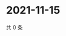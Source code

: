 # 2021-11-15

共 0 条

<!-- BEGIN WEIBO -->
<!-- 最后更新时间 Mon Nov 15 2021 01:18:29 GMT+0800 (China Standard Time) -->

<!-- END WEIBO -->
